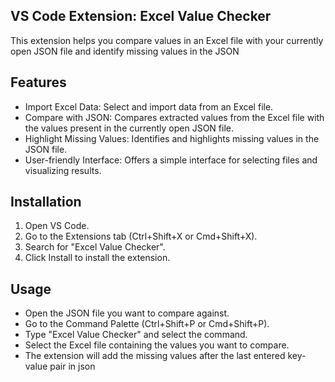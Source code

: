 ## VS Code Extension: Excel Value Checker
This extension helps you compare values in an Excel file with your currently open JSON file and identify missing values in the JSON

## Features

* Import Excel Data: Select and import data from an Excel file.
* Compare with JSON: Compares extracted values from the Excel file with the values present in the currently open JSON file.
* Highlight Missing Values: Identifies and highlights missing values in the JSON file.
* User-friendly Interface: Offers a simple interface for selecting files and visualizing results.

## Installation
1. Open VS Code.
2. Go to the Extensions tab (Ctrl+Shift+X or Cmd+Shift+X).
3. Search for "Excel Value Checker".
4. Click Install to install the extension.

## Usage
* Open the JSON file you want to compare against.
* Go to the Command Palette (Ctrl+Shift+P or Cmd+Shift+P).
* Type "Excel Value Checker" and select the command.
* Select the Excel file containing the values you want to compare.
* The extension will add the missing values after the last entered key-value pair in json
